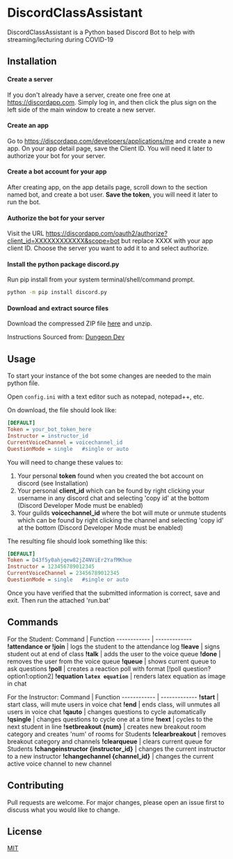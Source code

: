 # DiscordClassAssistant

DiscordClassAssistant is a Python based Discord Bot to help with streaming/lecturing during COVID-19

## Installation
#### Create a server
If you don't already have a server, create one free one at https://discordapp.com. Simply log in, and then click the plus sign on the left side of the main window to create a new server.

#### Create an app
Go to https://discordapp.com/developers/applications/me and create a new app. On your app detail page, save the Client ID. You will need it later to authorize your bot for your server.

#### Create a bot account for your app
After creating app, on the app details page, scroll down to the section named bot, and create a bot user. **Save the token**, you will need it later to run the bot.

#### Authorize the bot for your server
Visit the URL https://discordapp.com/oauth2/authorize?client_id=XXXXXXXXXXXX&scope=bot but replace XXXX with your app client ID. Choose the server you want to add it to and select authorize.

#### Install the python package discord.py
Run pip install from your system terminal/shell/command prompt.

```bash
python -m pip install discord.py
```

#### Download and extract source files
Download the compressed ZIP file [here](https://github.com/sguo1123/MathFansJuggler/archive/master.zip) and unzip.

Instructions Sourced from: [Dungeon Dev](https://www.devdungeon.com/content/make-discord-bot-python)

## Usage
To start your instance of the bot some changes are needed to the main python file.

Open `config.ini` with a text editor such as notepad, notepad++, etc.

On download, the file should look like:
```ini
[DEFAULT]
Token = your_bot_token_here
Instructor = instructor_id
CurrentVoiceChannel = voicechannel_id
QuestionMode = single   #single or auto
```

You will need to change these values to:
1. Your personal **token** found when you created the bot account on discord (see Installation)
2. Your personal **client_id** which can be found by right clicking your username in any discord chat and selecting 'copy id' at the bottom (Discord Developer Mode must be enabled)
3. Your guilds **voicechannel_id** where the bot will mute or unmute students which can be found by right clicking the channel and selecting 'copy id' at the bottom (Discord Developer Mode must be enabled)

The resulting file should look something like this:
```ini
[DEFAULT]
Token = D43f5y0ahjqew82jZ4NViEr2YafMKhue
Instructor = 123456789012345
CurrentVoiceChannel = 23456789012345
QuestionMode = single   #single or auto
```

Once you have verified that the submitted information is correct, save and exit. Then run the attached 'run.bat'

## Commands

For the Student:
Command | Function
------------ | -------------
**!attendance or !join** | logs the student to the attendance log
**!leave** | signs student out at end of class
**!talk** | adds the user to the voice queue
**!done** | removes the user from the voice queue
**!queue** | shows current queue to ask questions
**!poll** | creates a reaction poll with format [!poll question? option1:option2]
**!equation `latex equation`** | renders latex equation as image in chat

For the Instructor:
Command | Function
------------ | -------------
**!start** | start class, will mute users in voice chat
**!end** | ends class, will unmutes all users in voice chat
**!qauto** | changes questions to cycle automatically
**!qsingle** | changes questions to cycle one at a time
**!next** | cycles to the next student in line
**!setbreakout {num}** | creates new breakout room category and creates 'num' of rooms for Students
**!clearbreakout** | removes breakout category and channels
**!clearqueue** | clears current queue for Students
**!changeinstructor {instructor_id}** | changes the current instructor to a new instructor
**!changechannel {channel_id}** | changes the current active voice channel to new channel

## Contributing
Pull requests are welcome. For major changes, please open an issue first to discuss what you would like to change.

## License
[MIT](https://choosealicense.com/licenses/mit/)
